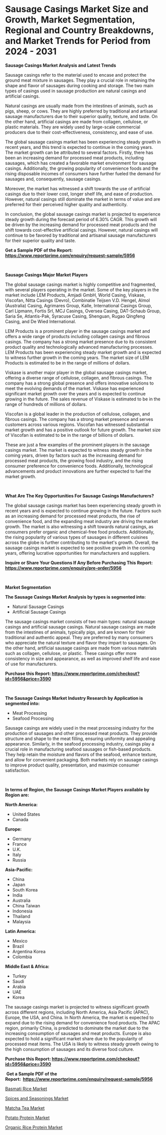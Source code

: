 <p><h1>Sausage Casings Market Size and Growth, Market Segmentation, Regional and Country Breakdowns, and Market Trends for Period from 2024 -  2031</h1></p><p><strong>Sausage Casings Market Analysis and Latest Trends</strong></p>
<p><p>Sausage casings refer to the material used to encase and protect the ground meat mixture in sausages. They play a crucial role in retaining the shape and flavor of sausages during cooking and storage. The two main types of casings used in sausage production are natural casings and artificial casings.</p><p>Natural casings are usually made from the intestines of animals, such as pigs, sheep, or cows. They are highly preferred by traditional and artisanal sausage manufacturers due to their superior quality, texture, and taste. On the other hand, artificial casings are made from collagen, cellulose, or plastic materials. They are widely used by large-scale commercial producers due to their cost-effectiveness, consistency, and ease of use.</p><p>The global sausage casings market has been experiencing steady growth in recent years, and this trend is expected to continue in the coming years. The market growth can be attributed to several factors. Firstly, there has been an increasing demand for processed meat products, including sausages, which has created a favorable market environment for sausage casings. Additionally, the growing popularity of convenience foods and the rising disposable incomes of consumers have further fueled the demand for sausages and, consequently, sausage casings.</p><p>Moreover, the market has witnessed a shift towards the use of artificial casings due to their lower cost, longer shelf life, and ease of production. However, natural casings still dominate the market in terms of value and are preferred for their perceived higher quality and authenticity.</p><p>In conclusion, the global sausage casings market is projected to experience steady growth during the forecast period of 6.30% CAGR. This growth will be driven by the increasing demand for processed meat products and the shift towards cost-effective artificial casings. However, natural casings will continue to be favored by traditional and artisanal sausage manufacturers for their superior quality and taste.</p></p>
<p><strong>Get a Sample PDF of the Report:&nbsp; <a href="https://www.reportprime.com/enquiry/request-sample/5956">https://www.reportprime.com/enquiry/request-sample/5956</a></strong></p>
<p>&nbsp;</p>
<p><strong>Sausage Casings Major Market Players</strong></p>
<p><p>The global sausage casings market is highly competitive and fragmented, with several players operating in the market. Some of the key players in the market include LEM Products, Amjadi GmbH, World Casing, Viskase, Viscofan, Nitta Casings (Devro), Combinatie Teijsen V.D. Hengel, Almol (Australia) Casing, Agrimares Group, Kalle, International Casings Group, Carl Lipmann, Fortis Srl, MCJ Casings, Oversea Casing, DAT-Schaub Group, Saria Se, Atlantis-Pak, Syracuse Casing, Shenguan, Rugao Qingfeng Casing, and De Wied International.</p><p>LEM Products is a prominent player in the sausage casings market and offers a wide range of products including collagen casings and fibrous casings. The company has a strong market presence due to its consistent product quality and technologically advanced manufacturing processes. LEM Products has been experiencing steady market growth and is expected to witness further growth in the coming years. The market size of LEM Products is estimated to be in the range of millions of dollars.</p><p>Viskase is another major player in the global sausage casings market, offering a diverse range of cellulose, collagen, and fibrous casings. The company has a strong global presence and offers innovative solutions to meet the evolving demands of the market. Viskase has experienced significant market growth over the years and is expected to continue growing in the future. The sales revenue of Viskase is estimated to be in the range of hundreds of millions of dollars.</p><p>Viscofan is a global leader in the production of cellulose, collagen, and fibrous casings. The company has a strong market presence and serves customers across various regions. Viscofan has witnessed substantial market growth and has a positive outlook for future growth. The market size of Viscofan is estimated to be in the range of billions of dollars.</p><p>These are just a few examples of the prominent players in the sausage casings market. The market is expected to witness steady growth in the coming years, driven by factors such as the increasing demand for processed meat products, the growing food industry, and the rising consumer preference for convenience foods. Additionally, technological advancements and product innovations are further expected to fuel the market growth.</p></p>
<p>&nbsp;</p>
<p><strong>What Are The Key Opportunities For Sausage Casings Manufacturers?</strong></p>
<p><p>The global sausage casings market has been experiencing steady growth in recent years and is expected to continue growing in the future. Factors such as an increasing demand for processed meat products, the rise of convenience food, and the expanding meat industry are driving the market growth. The market is also witnessing a shift towards natural casings, as consumers prefer organic and chemical-free food products. Additionally, the rising popularity of various types of sausages in different cuisines across the globe is further contributing to the market's growth. Overall, the sausage casings market is expected to see positive growth in the coming years, offering lucrative opportunities for manufacturers and suppliers.</p></p>
<p><strong>Inquire or Share Your Questions If Any Before Purchasing This Report: <a href="https://www.reportprime.com/enquiry/pre-order/5956">https://www.reportprime.com/enquiry/pre-order/5956</a></strong></p>
<p>&nbsp;</p>
<p><strong>Market Segmentation</strong></p>
<p><strong>The Sausage Casings Market Analysis by types is segmented into:</strong></p>
<p><ul><li>Natural Sausage Casings</li><li>Artificial Sausage Casings</li></ul></p>
<p><p>The sausage casings market consists of two main types: natural sausage casings and artificial sausage casings. Natural sausage casings are made from the intestines of animals, typically pigs, and are known for their traditional and authentic appeal. They are preferred by many consumers who appreciate the natural texture and flavor they impart to sausages. On the other hand, artificial sausage casings are made from various materials such as collagen, cellulose, or plastic. These casings offer more consistency in size and appearance, as well as improved shelf life and ease of use for manufacturers.</p></p>
<p><strong>Purchase this Report:&nbsp;<a href="https://www.reportprime.com/checkout?id=5956&price=3590">https://www.reportprime.com/checkout?id=5956&price=3590</a></strong></p>
<p>&nbsp;</p>
<p><strong>The Sausage Casings Market Industry Research by Application is segmented into:</strong></p>
<p><ul><li>Meat Processing</li><li>Seafood Processing</li></ul></p>
<p><p>Sausage casings are widely used in the meat processing industry for the production of sausages and other processed meat products. They provide structure and shape to the meat filling, ensuring uniformity and appealing appearance. Similarly, in the seafood processing industry, casings play a crucial role in manufacturing seafood sausages or fish-based products. They help retain the moisture and flavors of the seafood, enhance texture, and allow for convenient packaging. Both markets rely on sausage casings to improve product quality, presentation, and maximize consumer satisfaction.</p></p>
<p>&nbsp;</p>
<p><strong>In terms of Region, the Sausage Casings Market Players available by Region are:</strong></p>
<p>
    <p> <strong> North America: </strong>
        <ul>
            <li>United States</li>
            <li>Canada</li>
        </ul>
        </p> 
    <p> <strong> Europe: </strong>
        <ul>
            <li>Germany</li>
            <li>France</li>
            <li>U.K.</li>
            <li>Italy</li>
            <li>Russia</li>
        </ul>
        </p> 
    <p> <strong> Asia-Pacific: </strong>
        <ul>
            <li>China</li>
            <li>Japan</li>
            <li>South Korea</li>
            <li>India</li>
            <li>Australia</li>
            <li>China Taiwan</li>
            <li>Indonesia</li>
            <li>Thailand</li>
            <li>Malaysia</li>
        </ul>
        </p> 
    <p> <strong> Latin America: </strong>
        <ul>
            <li>Mexico</li>
            <li>Brazil</li>
            <li>Argentina Korea</li>
            <li>Colombia</li>
        </ul>
        </p> 
    <p> <strong> Middle East & Africa: </strong>
        <ul>
            <li>Turkey</li>
            <li>Saudi</li>
            <li>Arabia</li>
            <li>UAE</li>
            <li>Korea</li>
        </ul>
    </p>
    </p>
<p><p>The sausage casings market is projected to witness significant growth across different regions, including North America, Asia Pacific (APAC), Europe, the USA, and China. In North America, the market is expected to expand due to the rising demand for convenience food products. The APAC region, primarily China, is predicted to dominate the market due to the increasing consumption of sausages and meat products. Europe is also expected to hold a significant market share due to the popularity of processed meat items. The USA is likely to witness steady growth owing to the high consumption of sausages and its diverse food culture.</p></p>
<p><strong>Purchase this Report: <a href="https://www.reportprime.com/checkout?id=5956&price=3590">https://www.reportprime.com/checkout?id=5956&price=3590</a></strong></p>
<p>&nbsp;<strong>Get a Sample PDF of the Report:&nbsp;&nbsp;<a href="https://www.reportprime.com/enquiry/request-sample/5956">https://www.reportprime.com/enquiry/request-sample/5956</a></strong></p>
<p><strong></strong></p>
<p><p><a href="https://github.com/vimar16th/Market-Research-Report-List-2/blob/main/basmati-rice-market.md">Basmati Rice Market</a></p><p><a href="https://github.com/pizolina/Market-Research-Report-List-2/blob/main/spices-and-seasonings-market.md">Spices and Seasonings Market</a></p><p><a href="https://github.com/mabutironaldo/Market-Research-Report-List-2/blob/main/matcha-tea-market.md">Matcha Tea Market</a></p><p><a href="https://github.com/sofayahoo2023/Market-Research-Report-List-2/blob/main/potato-protein-market.md">Potato Protein Market</a></p><p><a href="https://github.com/lbird53714/Market-Research-Report-List-2/blob/main/organic-rice-protein-market.md">Organic Rice Protein Market</a></p></p>